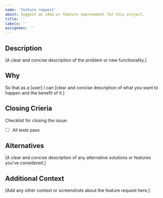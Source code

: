 ```yaml
---
name: 'feature request'
about: Suggest an idea or feature improvement for this project.
title: ''
labels: ''
assignees: ''
---
```


## Description

[A clear and concise description of the problem or new functionality.]

## Why

So that as a [user] I can [clear and concise description of
what you want to happen and the benefit of it.]

## Closing Crieria

Checklist for closing the issue:

- [ ] All tests pass

## Alternatives

[A clear and concise description of any alternative solutions or
features you've considered.]

## Additional Context

[Add any other context or screenshots about the feature request here.]
